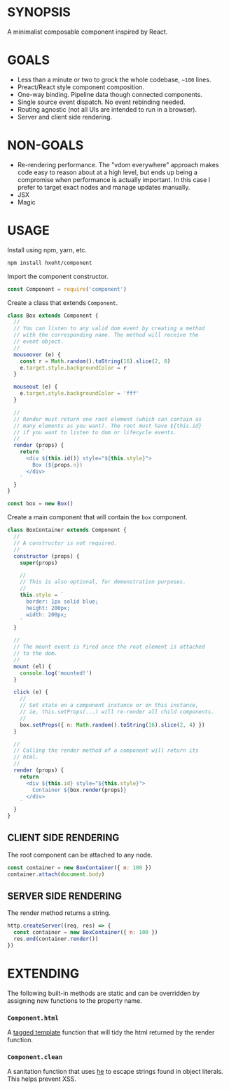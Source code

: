 # SYNOPSIS
A minimalist composable component inspired by React.

# GOALS
- Less than a minute or two to grock the whole codebase, `~100` lines.
- Preact/React style component composition.
- One-way binding. Pipeline data though connected components.
- Single source event dispatch. No event rebinding needed.
- Routing agnostic (not all UIs are intended to run in a browser).
- Server and client side rendering.

# NON-GOALS
- Re-rendering performance. The "vdom everywhere" approach makes code
easy to reason about at a high level, but ends up being a compromise
when performance is actually important. In this case I prefer to target
exact nodes and manage updates manually.
- JSX
- Magic

# USAGE
Install using npm, yarn, etc.

```bash
npm install hxoht/component
```

Import the component constructor.

```js
const Component = require('component')
```

Create a class that extends `Component`.

```js
class Box extends Component {
  //
  // You can listen to any valid dom event by creating a method
  // with the corresponding name. The method will receive the
  // event object.
  //
  mouseover (e) {
    const r = Math.random().toString(16).slice(2, 8)
    e.target.style.backgroundColor = r
  }

  mouseout (e) {
    e.target.style.backgroundColor = 'fff'
  }

  //
  // Render must return one root element (which can contain as
  // many elements as you want). The root must have ${this.id}
  // if you want to listen to dom or lifecycle events.
  //
  render (props) {
    return `
      <div ${this.id()} style="${this.style}">
        Box (${props.n})
      </div>
    `
  }
}

const box = new Box()
```

Create a main component that will contain the `box` component.

```js
class BoxContainer extends Component {
  //
  // A constructor is not required.
  //
  constructor (props) {
    super(props)

    //
    // This is also optional, for demonstration purposes.
    //
    this.style = `
      border: 1px solid blue;
      height: 200px;
      width: 200px;
    `
  }

  //
  // The mount event is fired once the root element is attached
  // to the dom.
  //
  mount (el) {
    console.log('mounted!')
  }

  click (e) {
    //
    // Set state on a component instance or on this instance,
    // ie, this.setProps(...) will re-render all child components.
    //
    box.setProps({ n: Math.random().toString(16).slice(2, 4) })
  }

  //
  // Calling the render method of a component will return its
  // html.
  //
  render (props) {
    return `
      <div ${this.id} style="${this.style}">
        Container ${box.render(props)}
      </div>
    `
  }
}
```

## CLIENT SIDE RENDERING
The root component can be attached to any node.

```js
const container = new BoxContainer({ n: 100 })
container.attach(document.body)
```

## SERVER SIDE RENDERING
The render method returns a string.

```js
http.createServer((req, res) => {
  const container = new BoxContainer({ n: 100 })
  res.end(container.render())
})
```

# EXTENDING
The following built-in methods are static and can be overridden
by assigning new functions to the property name.

### `Component.html`
A [tagged template][0] function that will tidy the html returned by
the render function.

### `Component.clean`
A sanitation function that uses [he][1] to escape strings found in
object literals. This helps prevent XSS.

[0]:https://developer.mozilla.org/en-US/docs/Web/JavaScript/Reference/Template_literals
[1]:https://github.com/mathiasbynens/he
